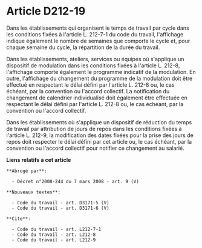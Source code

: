 # Article D212-19

Dans les établissements qui organisent le temps de travail par cycle dans les conditions fixées à l'article L. 212-7-1 du
code du travail, l'affichage indique également le nombre de semaines que comporte le cycle et, pour chaque semaine du cycle,
la répartition de la durée du travail.

Dans les établissements, ateliers, services ou équipes où s'applique un dispositif de modulation dans les conditions fixées à
l'article L. 212-8, l'affichage comporte également le programme indicatif de la modulation. En outre, l'affichage du
changement du programme de la modulation doit être effectué en respectant le délai défini par l'article L. 212-8 ou, le cas
échéant, par la convention ou l'accord collectif. La notification du changement de calendrier individualisé doit également
être effectuée en respectant le délai défini par l'article L. 212-8 ou, le cas échéant, par la convention ou l'accord
collectif.

Dans les établissements où s'applique un dispositif de réduction du temps de travail par attribution de jours de repos dans
les conditions fixées à l'article L. 212-9, la modification des dates fixées pour la prise des jours de repos doit respecter
le délai défini par cet article ou, le cas échéant, par la convention ou l'accord collectif pour notifier ce changement au
salarié.

**Liens relatifs à cet article**

	**Abrogé par**:

	  - Décret n°2008-244 du 7 mars 2008 - art. 9 (V)

	**Nouveaux textes**:

	  - Code du travail - art. D3171-5 (V)
	  - Code du travail - art. D3171-6 (V)

	**Cite**:

	  - Code du travail - art. L212-7-1
	  - Code du travail - art. L212-8
	  - Code du travail - art. L212-9
